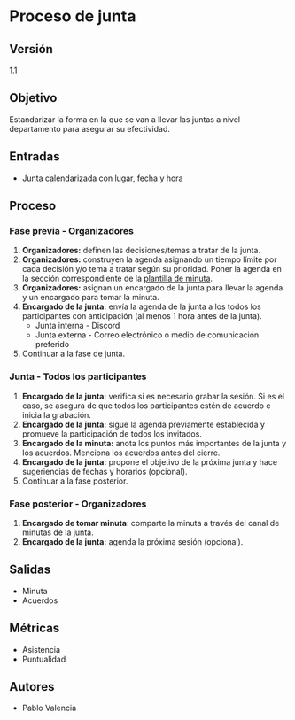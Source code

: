 # Proceso de junta

## Versión

1.1

## Objetivo

Estandarizar la forma en la que se van a llevar las juntas a nivel departamento
para asegurar su efectividad.

## Entradas

- Junta calendarizada con lugar, fecha y hora

## Proceso

### Fase previa - Organizadores

1. **Organizadores:** definen las decisiones/temas a tratar de la junta.
2. **Organizadores:** construyen la agenda asignando un tiempo límite por cada
decisión y/o tema a tratar según su prioridad. Poner la agenda en la sección
correspondiente de la [plantilla de minuta](../Plantillas/Minuta.md).
3. **Organizadores:** asignan un encargado de la junta para llevar la agenda y
un encargado para tomar la minuta.
4. **Encargado de la junta:** envía la agenda de la junta a los todos los
participantes con anticipación (al menos 1 hora antes de la junta).
   - Junta interna - Discord
   - Junta externa - Correo electrónico o medio de comunicación preferido
5. Continuar a la fase de junta.

### Junta - Todos los participantes

1. **Encargado de la junta:** verifica si es necesario grabar la sesión. Si es
el caso, se asegura de que todos los participantes estén de acuerdo e inicia la
grabación.
2. **Encargado de la junta:** sigue la agenda previamente establecida y promueve
la participación de todos los invitados.
3. **Encargado de la minuta:** anota los puntos más importantes de la junta y
los acuerdos. Menciona los acuerdos antes del cierre.
4. **Encargado de la junta:** propone el objetivo de la próxima junta y hace
sugeriencias de fechas y horarios (opcional).
5. Continuar a la fase posterior.

### Fase posterior - Organizadores

1. **Encargado de tomar minuta**: comparte la minuta a través del canal de
minutas de la junta.
2. **Encargado de la junta:** agenda la próxima sesión (opcional).

## Salidas

- Minuta
- Acuerdos

## Métricas

- Asistencia
- Puntualidad

## Autores

- Pablo Valencia
